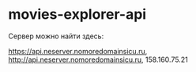 # movies-explorer-api

Сервер можно найти здесь: 

https://api.neserver.nomoredomainsicu.ru, http://api.neserver.nomoredomainsicu.ru, 158.160.75.21
